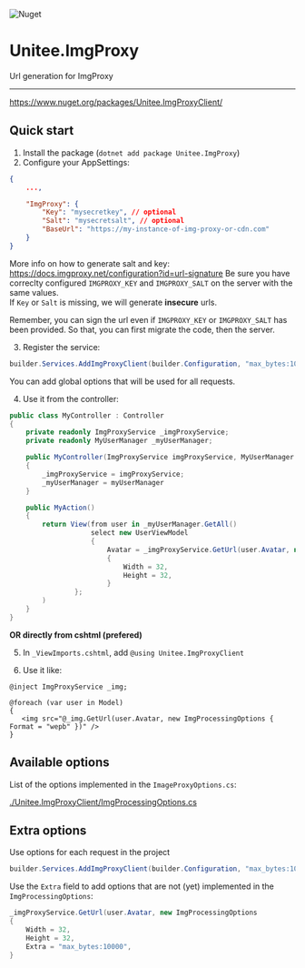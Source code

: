 ![Nuget](https://img.shields.io/nuget/v/Unitee.ImgProxyClient)

# Unitee.ImgProxy

Url generation for ImgProxy

---

https://www.nuget.org/packages/Unitee.ImgProxyClient/

## Quick start

1) Install the package (`dotnet add package Unitee.ImgProxy`)
2) Configure your AppSettings:

```json
{
    ...,

    "ImgProxy": {
        "Key": "mysecretkey", // optional
        "Salt": "mysecretsalt", // optional
        "BaseUrl": "https://my-instance-of-img-proxy-or-cdn.com"
    }
}
```

More info on how to generate salt and key: https://docs.imgproxy.net/configuration?id=url-signature
Be sure you have correclty configured `IMGPROXY_KEY` and `IMGPROXY_SALT` on the server with the same values.  
If `Key` or `Salt` is missing, we will generate **insecure** urls.

Remember, you can sign the url even if `IMGPROXY_KEY` or `IMGPROXY_SALT` has been provided. So that, you can first migrate the code, then the server.


3) Register the service:

```cs
builder.Services.AddImgProxyClient(builder.Configuration, "max_bytes:1000000" /* optional */);
```

You can add global options that will be used for all requests.

4) Use it from the controller:

```cs
public class MyController : Controller
{
    private readonly ImgProxyService _imgProxyService;
    private readonly MyUserManager _myUserManager;

    public MyController(ImgProxyService imgProxyService, MyUserManager myUserManager)
    {
        _imgProxyService = imgProxyService;
        _myUserManager = myUserManager
    }

    public MyAction()
    {
        return View(from user in _myUserManager.GetAll()
                    select new UserViewModel
                    {
                        Avatar = _imgProxyService.GetUrl(user.Avatar, new ImgProcessingOptions
                        {
                            Width = 32,
                            Height = 32,
                        }
                };
        )
    }
}
```

**OR directly from cshtml (prefered)**

5) In `_ViewImports.cshtml`, add `@using Unitee.ImgProxyClient`

6) Use it like:

```razor
@inject ImgProxyService _img;

@foreach (var user in Model)
{
   <img src="@_img.GetUrl(user.Avatar, new ImgProcessingOptions { Format = "wepb" })" />
}
```

## Available options

List of the options implemented in the `ImageProxyOptions.cs`:

[./Unitee.ImgProxyClient/ImgProcessingOptions.cs](./Unitee.ImgProxyClient/ImgProcessingOptions.cs)

## Extra options

Use options for each request in the project

 ```cs
 builder.Services.AddImgProxyClient(builder.Configuration, "max_bytes:10000");
 ```
 
 Use the `Extra` field to add options that are not (yet) implemented in the `ImgProcessingOptions`:
 
 ```cs
 _imgProxyService.GetUrl(user.Avatar, new ImgProcessingOptions
 {
     Width = 32,
     Height = 32,
     Extra = "max_bytes:10000",
 }
 ```
